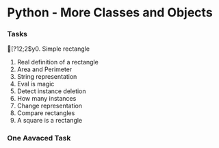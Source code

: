 #       Python - More Classes and Objects
### Tasks
[?12;2$y0. Simple rectangle 
1. Real definition of a rectangle 
2. Area and Perimeter 
3. String representation 
4. Eval is magic 
5. Detect instance deletion 
6. How many instances 
7. Change representation 
8. Compare rectangles 
9. A square is a rectangle 

### One Aavaced Task
